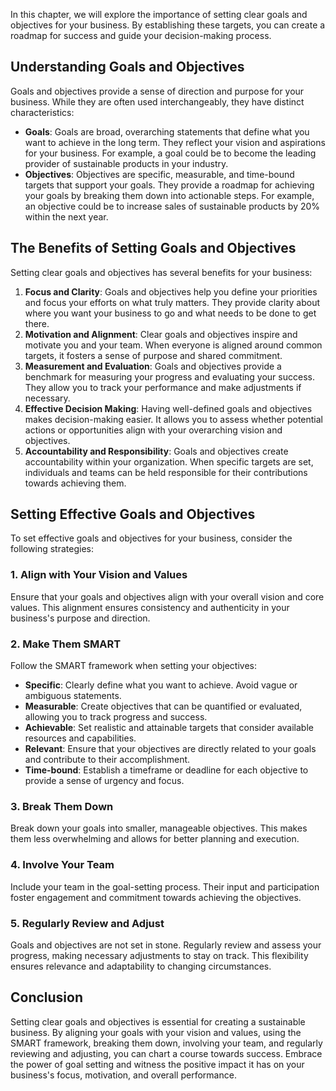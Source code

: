 
In this chapter, we will explore the importance of setting clear goals and objectives for your business. By establishing these targets, you can create a roadmap for success and guide your decision-making process.

## Understanding Goals and Objectives

Goals and objectives provide a sense of direction and purpose for your business. While they are often used interchangeably, they have distinct characteristics:

- **Goals**: Goals are broad, overarching statements that define what you want to achieve in the long term. They reflect your vision and aspirations for your business. For example, a goal could be to become the leading provider of sustainable products in your industry.
- **Objectives**: Objectives are specific, measurable, and time-bound targets that support your goals. They provide a roadmap for achieving your goals by breaking them down into actionable steps. For example, an objective could be to increase sales of sustainable products by 20% within the next year.

## The Benefits of Setting Goals and Objectives

Setting clear goals and objectives has several benefits for your business:

1. **Focus and Clarity**: Goals and objectives help you define your priorities and focus your efforts on what truly matters. They provide clarity about where you want your business to go and what needs to be done to get there.
2. **Motivation and Alignment**: Clear goals and objectives inspire and motivate you and your team. When everyone is aligned around common targets, it fosters a sense of purpose and shared commitment.
3. **Measurement and Evaluation**: Goals and objectives provide a benchmark for measuring your progress and evaluating your success. They allow you to track your performance and make adjustments if necessary.
4. **Effective Decision Making**: Having well-defined goals and objectives makes decision-making easier. It allows you to assess whether potential actions or opportunities align with your overarching vision and objectives.
5. **Accountability and Responsibility**: Goals and objectives create accountability within your organization. When specific targets are set, individuals and teams can be held responsible for their contributions towards achieving them.

## Setting Effective Goals and Objectives

To set effective goals and objectives for your business, consider the following strategies:

### 1\. Align with Your Vision and Values

Ensure that your goals and objectives align with your overall vision and core values. This alignment ensures consistency and authenticity in your business's purpose and direction.

### 2\. Make Them SMART

Follow the SMART framework when setting your objectives:

- **Specific**: Clearly define what you want to achieve. Avoid vague or ambiguous statements.
- **Measurable**: Create objectives that can be quantified or evaluated, allowing you to track progress and success.
- **Achievable**: Set realistic and attainable targets that consider available resources and capabilities.
- **Relevant**: Ensure that your objectives are directly related to your goals and contribute to their accomplishment.
- **Time-bound**: Establish a timeframe or deadline for each objective to provide a sense of urgency and focus.

### 3\. Break Them Down

Break down your goals into smaller, manageable objectives. This makes them less overwhelming and allows for better planning and execution.

### 4\. Involve Your Team

Include your team in the goal-setting process. Their input and participation foster engagement and commitment towards achieving the objectives.

### 5\. Regularly Review and Adjust

Goals and objectives are not set in stone. Regularly review and assess your progress, making necessary adjustments to stay on track. This flexibility ensures relevance and adaptability to changing circumstances.

## Conclusion

Setting clear goals and objectives is essential for creating a sustainable business. By aligning your goals with your vision and values, using the SMART framework, breaking them down, involving your team, and regularly reviewing and adjusting, you can chart a course towards success. Embrace the power of goal setting and witness the positive impact it has on your business's focus, motivation, and overall performance.
